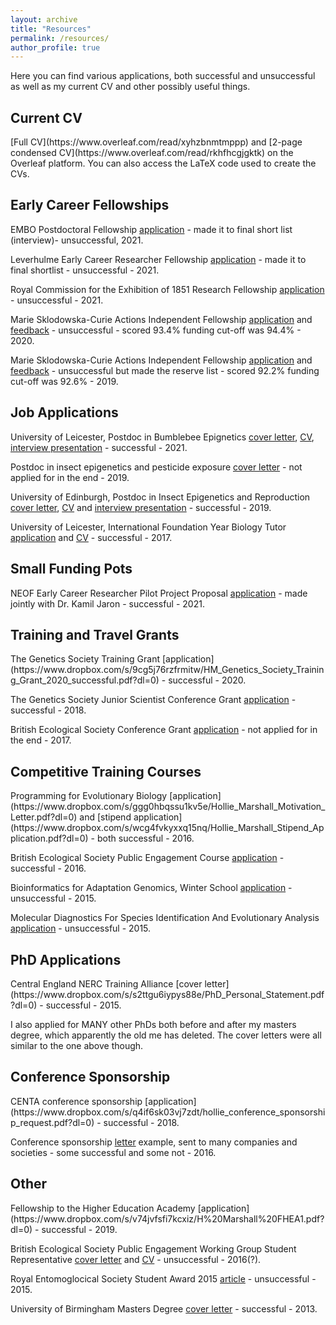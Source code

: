 ```yaml
---
layout: archive
title: "Resources"
permalink: /resources/
author_profile: true
---
```


Here you can find various applications, both successful and unsuccessful as well as my current CV and other possibly useful things.

<h2>Current CV</h2>
[Full CV](https://www.overleaf.com/read/xyhzbnmtmppp) and [2-page condensed CV](https://www.overleaf.com/read/rkhfhcgjgktk) on the Overleaf platform. You can also access the LaTeX code used to create the CVs.

<h2>Early Career Fellowships</h2>

EMBO Postdoctoral Fellowship [application](https://www.dropbox.com/s/0tov0gnwgqny16r/EMBO_long_term_fellowship.pdf?dl=0) - made it to final short list (interview)- unsuccessful, 2021.

Leverhulme Early Career Researcher Fellowship [application](https://www.dropbox.com/s/czwz0dk3yh1j4py/Leverhulme_ECR_Fellowship_2021.pdf?dl=0) - made it to final shortlist - unsuccessful - 2021.

Royal Commission for the Exhibition of 1851 Research Fellowship [application](https://www.dropbox.com/s/c80ihzwfesdqefa/Royal_Commission_of_1851_Research_Fellowship_2021.pdf?dl=0) - unsuccessful - 2021.

Marie Sklodowska-Curie Actions Independent Fellowship [application](https://www.dropbox.com/s/n06vkmc7im387dx/HM_MSCA_Independent_fellowship_2020_unsuccessful.pdf?dl=0) and [feedback](https://www.dropbox.com/s/r9d162h1bfsptws/HM_MSCA_2020_feedback.pdf?dl=0) - unsuccessful - scored 93.4% funding cut-off was 94.4% - 2020.

Marie Sklodowska-Curie Actions Independent Fellowship [application](https://www.dropbox.com/s/lh6n9v0axucj6i6/Final_proposal.pdf?dl=0) and [feedback](https://www.dropbox.com/s/ypoa6xfgklqv0ih/882722_EpiSpider_ESR.pdf?dl=0) - unsuccessful but made the reserve list - scored 92.2% funding cut-off was 92.6% - 2019.


<h2>Job Applications</h2>

University of Leicester, Postdoc in Bumblebee Epignetics [cover letter](https://www.dropbox.com/s/6fd938nx352jueu/Leicester_cover_letter.pdf?dl=0), [CV](https://www.dropbox.com/s/ohzrym5tl8a9yq9/CV_Leicester_2021.pdf?dl=0), [interview presentation](https://www.dropbox.com/s/j1fiys04o5t70n0/Leicester_job_talk.pptx?dl=0) - successful - 2021.

Postdoc in insect epigenetics and pesticide exposure [cover letter](https://www.dropbox.com/s/bply7yu3qvtuq6z/exeter_app.pdf?dl=0) - not applied for in the end - 2019.

University of Edinburgh, Postdoc in Insect Epigenetics and Reproduction [cover letter](https://www.dropbox.com/s/ktpmn0b8x3nbajj/Hollie_Marshall_Cover_Letter.pdf?dl=0), [CV](https://www.dropbox.com/s/mcru49szf509sde/Hollie_Marshall_CV.pdf?dl=0) and [interview presentation](https://www.dropbox.com/s/ggn37uytowu4q1w/Interview_Edinburgh.pdf?dl=0) - successful - 2019.

University of Leicester, International Foundation Year Biology Tutor [application](https://www.dropbox.com/s/ot13hf1ymdkhs0w/Tutor_App_form.pdf?dl=0) and [CV](https://www.dropbox.com/s/ffbp0nw8mr0zktr/Tutoring_CV.pdf?dl=0) - successful - 2017.

<h2>Small Funding Pots</h2>

NEOF Early Career Researcher Pilot Project Proposal [application](https://www.dropbox.com/s/dkcbb9ebnf2klzm/HM_NEOF_ECR_Pilot_Scheme_2021.pdf?dl=0) - made jointly with Dr. Kamil Jaron - successful - 2021.

<h2>Training and Travel Grants</h2>
The Genetics Society Training Grant [application](https://www.dropbox.com/s/9cg5j76rzfrmitw/HM_Genetics_Society_Training_Grant_2020_successful.pdf?dl=0) - successful - 2020.

The Genetics Society Junior Scientist Conference Grant [application](https://www.dropbox.com/s/pr7k1w52bgetopl/Genetics_application_Hollie.pdf?dl=0) - successful - 2018.

British Ecological Society Conference Grant [application](https://www.dropbox.com/s/vpobeg1eoh694ut/BES%20CONFERENCE%20GRANT%20APPLICATION%20INFO.pdf?dl=0) - not applied for in the end - 2017.


<h2>Competitive Training Courses</h2>
Programming for Evolutionary Biology [application](https://www.dropbox.com/s/ggg0hbqssu1kv5e/Hollie_Marshall_Motivation_Letter.pdf?dl=0) and [stipend application](https://www.dropbox.com/s/wcg4fvkyxxq15nq/Hollie_Marshall_Stipend_Application.pdf?dl=0) - both successful - 2016.

British Ecological Society Public Engagement Course [application](https://www.dropbox.com/s/71t3he8bxs3fwnu/BES_PubEngage_Training_Application.pdf?dl=0) - successful - 2016.

Bioinformatics for Adaptation Genomics, Winter School [application](https://www.dropbox.com/s/9tt892n17upinpl/B%40G_Application_Hollie_Marshall.pdf?dl=0) - unsuccessful - 2015.

Molecular Diagnostics For Species Identification And Evolutionary Analysis [application](https://www.dropbox.com/s/yq03p7qc3l2md2f/Molec_Course_app_Hollie_Marshall.pdf?dl=0) - unsuccessful - 2015.

<h2>PhD Applications</h2>
Central England NERC Training Alliance [cover letter](https://www.dropbox.com/s/s2ttgu6iypys88e/PhD_Personal_Statement.pdf?dl=0) - successful - 2015.

I also applied for MANY other PhDs both before and after my masters degree, which apparently the old me has deleted. The cover letters were all similar to the one above though. 

<h2>Conference Sponsorship</h2>
CENTA conference sponsorship [application](https://www.dropbox.com/s/q4if6sk03vj7zdt/hollie_conference_sponsorship_request.pdf?dl=0) - successful - 2018.

Conference sponsorship [letter](https://www.dropbox.com/s/0j2i3v1r1ccudxi/royal_commison_invite.pdf?dl=0) example, sent to many companies and societies - some successful and some not - 2016.

<h2>Other</h2>
Fellowship to the Higher Education Academy [application](https://www.dropbox.com/s/v74jvfsfi7kcxiz/H%20Marshall%20FHEA1.pdf?dl=0) - successful - 2019.

British Ecological Society Public Engagement Working Group Student Representative [cover letter](https://www.dropbox.com/s/sgxb5lrxq3fwl2u/BES_Rep_Cover_Letter.pdf?dl=0) and [CV](https://www.dropbox.com/s/g6418z79giqr5wu/BES_Rep_CV.pdf?dl=0) - unsuccessful - 2016(?).

Royal Entomoglocical Society Student Award 2015 [article](https://www.dropbox.com/s/b4gs688sz5zsaxm/Hollie_Marshall_RES_Application.pdf?dl=0) - unsuccessful - 2015.

University of Birmingham Masters Degree [cover letter](https://www.dropbox.com/s/x3mn1q22hypogb7/Masters_Cover_Letter.pdf?dl=0) - successful - 2013.





